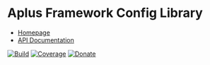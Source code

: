 # Aplus Framework Config Library

- [Homepage](https://aplus-framework.com/docs/config)
- [API Documentation](https://aplus-framework.gitlab.io/libraries/config/docs/)

[![Build](https://gitlab.com/aplus-framework/libraries/config/badges/master/pipeline.svg)](https://gitlab.com/aplus-framework/libraries/config/-/jobs)
[![Coverage](https://gitlab.com/aplus-framework/libraries/config/badges/master/coverage.svg?job=test:php)](https://aplus-framework.gitlab.io/libraries/config/coverage/)
[![Donate](https://img.shields.io/badge/Donate-PayPal-blue.svg)](https://www.paypal.com/cgi-bin/webscr?cmd=_s-xclick&hosted_button_id=NGBNW5PY4VSJ4)
